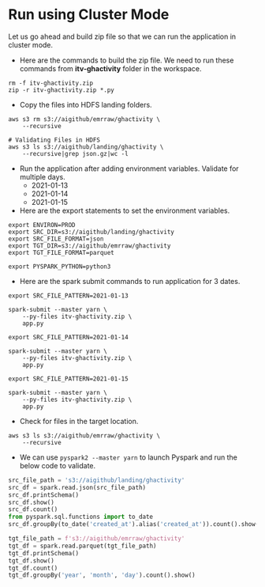 # Run using Cluster Mode

Let us go ahead and build zip file so that we can run the application in cluster mode.
* Here are the commands to build the zip file. We need to run these commands from **itv-ghactivity** folder in the workspace.
```
rm -f itv-ghactivity.zip
zip -r itv-ghactivity.zip *.py
```
* Copy the files into HDFS landing folders.

```shell script
aws s3 rm s3://aigithub/emrraw/ghactivity \
    --recursive

# Validating Files in HDFS
aws s3 ls s3://aigithub/landing/ghactivity \
    --recursive|grep json.gz|wc -l
```

* Run the application after adding environment variables. Validate for multiple days.
  * 2021-01-13
  * 2021-01-14
  * 2021-01-15
* Here are the export statements to set the environment variables.

```shell script
export ENVIRON=PROD
export SRC_DIR=s3://aigithub/landing/ghactivity
export SRC_FILE_FORMAT=json
export TGT_DIR=s3://aigithub/emrraw/ghactivity
export TGT_FILE_FORMAT=parquet

export PYSPARK_PYTHON=python3
```

* Here are the spark submit commands to run application for 3 dates.

```shell script
export SRC_FILE_PATTERN=2021-01-13

spark-submit --master yarn \
    --py-files itv-ghactivity.zip \
    app.py

export SRC_FILE_PATTERN=2021-01-14

spark-submit --master yarn \
    --py-files itv-ghactivity.zip \
    app.py

export SRC_FILE_PATTERN=2021-01-15

spark-submit --master yarn \
    --py-files itv-ghactivity.zip \
    app.py
```
* Check for files in the target location. 

```shell script
aws s3 ls s3://aigithub/emrraw/ghactivity \
    --recursive
```

* We can use `pyspark2 --master yarn` to launch Pyspark and run the below code to validate.

```python
src_file_path = 's3://aigithub/landing/ghactivity'
src_df = spark.read.json(src_file_path)
src_df.printSchema()
src_df.show()
src_df.count()
from pyspark.sql.functions import to_date
src_df.groupBy(to_date('created_at').alias('created_at')).count().show()

tgt_file_path = f's3://aigithub/emrraw/ghactivity'
tgt_df = spark.read.parquet(tgt_file_path)
tgt_df.printSchema()
tgt_df.show()
tgt_df.count()
tgt_df.groupBy('year', 'month', 'day').count().show()
```


